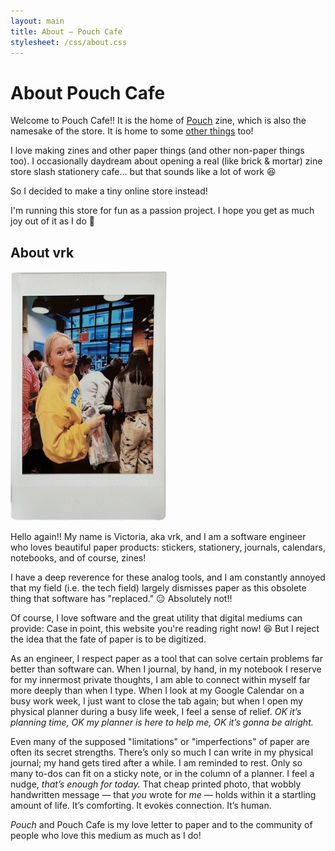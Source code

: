 ```yaml
---
layout: main
title: About — Pouch Cafe
stylesheet: /css/about.css
---
```


<div class="page">

# About Pouch Cafe

Welcome to Pouch Cafe!! It is the home of [Pouch](/pouch) zine, which is also the namesake of the store. It is home to some [other things](https://pouchcafe.gumroad.com/) too!

I love making zines and other paper things (and other non-paper things too). I occasionally daydream about opening a real (like brick & mortar) zine store slash stationery cafe... but that sounds like a lot of work 😆

So I decided to make a tiny online store instead!


I'm running this store for fun as a passion project. I hope you get as much joy out of it as I do 💖

## About vrk

<img src="/images/me-instax.png" width="250"/>

Hello again!! My name is Victoria, aka vrk, and I am a software engineer who loves beautiful paper products: stickers, stationery, journals, calendars, notebooks, and of course, zines! 

I have a deep reverence for these analog tools, and I am constantly annoyed that my field (i.e. the tech field) largely dismisses paper as this obsolete thing that software has "replaced." 😑 Absolutely not!! 

Of course, I love software and the great utility that digital mediums can provide: Case in point, this website you're reading right now! 😆 But I reject the idea that the fate of paper is to be digitized.

As an engineer, I respect paper as a tool that can solve certain problems far better than software can. When I journal, by hand, in my notebook I reserve for my innermost private thoughts, I am able to connect within myself far more deeply than when I type. When I look at my Google Calendar on a busy work week, I just want to close the tab again; but when I open my physical planner during a busy life week, I feel a sense of relief. _OK it’s planning time, OK my planner is here to help me, OK it’s gonna be alright._

Even many of the supposed "limitations" or "imperfections" of paper are often its secret strengths. There’s only so much I can write in my physical journal; my hand gets tired after a while. I am reminded to rest. Only so many to-dos can fit on a sticky note, or in the column of a planner. I feel a nudge, _that’s enough for today._ That cheap printed photo, that wobbly handwritten message — that _you_ wrote for _me_ — holds within it a startling amount of life. It’s comforting. It evokes connection. It’s human.

_Pouch_ and Pouch Cafe is my love letter to paper and to the community of people who love this medium as much as I do!

</div>